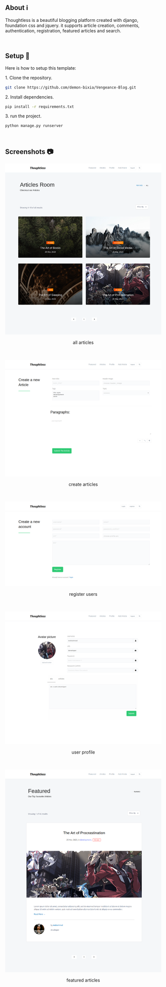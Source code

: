 ## About ℹ️

Thoughtless is a beautiful blogging platform 
created with django, foundation css and jquery. it supports article creation, comments, authentication, registration, featured articles and search.

<br>

## Setup 🔧

Here is how to setup this template:

<p>1. Clone the repository.</p>

```bash
git clone https://github.com/demon-bixia/Vengeance-Blog.git
```

<p>2. Install dependencies.</p>

```bash
pip install -r requirements.txt
```

<p>3. run the project.</p>

```bash
python manage.py runserver
```

<br>

## Screenshots 📷

<img src="screenshots/all.png"/>
<p style="text-align:center;">all  articles</p>
<br/>
<br/>

<img src="screenshots/create.png"/>
<p style="text-align:center;">create  articles</p>
<br/>
<br/>

<img src="screenshots/register.png"/>
<p style="text-align:center;">register users</p>
<br/>
<br/>

<img src="screenshots/profile.png"/>
<p style="text-align:center;">user profile</p>
<br/>
<br/>

<img src="screenshots/featured.png"/>
<p style="text-align:center;">featured  articles</p>
<br/>
<br/>
